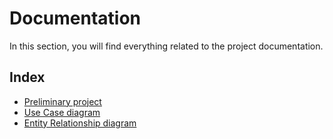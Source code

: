 # Documentation

In this section, you will find everything related to the project documentation.

## Index

- [Preliminary project](preliminary_project.md)
- [Use Case diagram](use-case-diagram.md)
- [Entity Relationship diagram](entity-relationship-diagram.md)